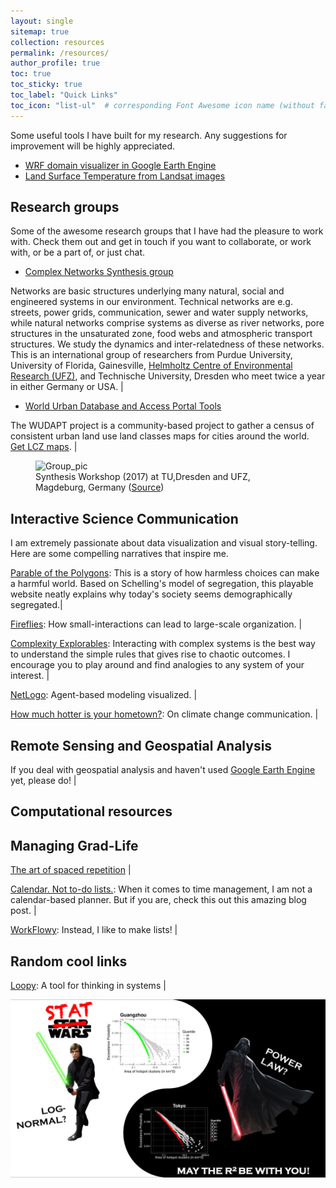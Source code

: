 ```yaml
---
layout: single
sitemap: true
collection: resources
permalink: /resources/
author_profile: true
toc: true
toc_sticky: true
toc_label: "Quick Links"
toc_icon: "list-ul"  # corresponding Font Awesome icon name (without fa prefix)
---
```


Some useful tools I have built for my research. Any suggestions for improvement will be highly appreciated.

* [WRF domain visualizer in Google Earth Engine](https://code.earthengine.google.com/b49019fd1f97e7313b143992a717726c)
* [Land Surface Temperature from Landsat images](https://code.earthengine.google.com/36460b55b5c8688d50e27cbb073a0ef9)

## Research groups

Some of the awesome research groups that I have had the pleasure to work with. Check them out and get in touch if you want to collaborate, or work with, or be a part of, or just chat.

* [Complex Networks Synthesis group](https://www.ufz.de/cawr/index.php?en=43129)

<!-- Extre link: [Complex Networks Synthesis Workshops](https://www.ufz.de/cawr/index.php?en=42471) -->

Networks are basic structures underlying many natural, social and engineered systems in our environment. Technical networks are e.g. streets, power grids, communication, sewer and water supply networks, while natural networks comprise systems as diverse as river networks, pore structures in the unsaturated zone, food webs and atmospheric transport structures. We study the dynamics and inter-relatedness of these networks. This is an international group of researchers from Purdue University, University of Florida, Gainesville, [Helmholtz Centre of Environmental Research (UFZ)](https://www.ufz.de/cawr/), and Technische University, Dresden who meet twice a year in either Germany or USA. |

* [World Urban Database and Access Portal Tools](http://www.wudapt.org/)

The WUDAPT project is a community-based project to gather a census of consistent urban land use land classes maps for cities around the world. [Get LCZ maps](https://wudapt.cs.purdue.edu/wudaptTools/default/getlcz). |

<figure>
  <img src="/assets/images/TUD_pic.png"  alt="Group_pic">
  <figcaption>Synthesis Workshop (2017) at TU,Dresden and UFZ, Magdeburg, Germany (<a href="https://www.ufz.de/cawr/index.php?en=41799">Source</a>)</figcaption>
</figure>

## Interactive Science Communication

I am extremely passionate about data visualization and visual story-telling. Here are some compelling narratives that inspire me.

[Parable of the Polygons](https://ncase.me/polygons/): This is a story of how harmless choices can make a harmful world. Based on Schelling's model of segregation, this playable website neatly explains why today's society seems demographically segregated.|

[Fireflies](https://ncase.me/fireflies/): How small-interactions can lead to large-scale organization. |

[Complexity Explorables](http://www.complexity-explorables.org/): Interacting with complex systems is the best way to understand the simple rules that gives rise to chaotic outcomes. I encourage you to play around and find analogies to any system of your interest. |

[NetLogo](https://ccl.northwestern.edu/netlogo/): Agent-based modeling visualized. |

[How much hotter is your hometown?](https://www.nytimes.com/interactive/2018/08/30/climate/how-much-hotter-is-your-hometown.html): On climate change communication. |

<!-- [Hottest year on record](https://www.bloomberg.com/graphics/hottest-year-on-record/) -->


## Remote Sensing and Geospatial Analysis

If you deal with geospatial analysis and haven't used [Google Earth Engine](https://earthengine.google.com/) yet, please do! |


## Computational resources



## Managing Grad-Life

[The art of spaced repetition](https://ncase.me/remember/)  |

[Calendar. Not to-do lists.](https://blog.usejournal.com/calendar-in-stead-of-to-do-lists-9ada86a512dd): When it comes to time management, I am not a calendar-based planner. But if you are, check this out this amazing blog post. |

[WorkFlowy](https://workflowy.com/): Instead, I like to make lists! |

## Random cool links

[Loopy](https://ncase.me/loopy/): A tool for thinking in systems |


![](/assets/images/Stat_Wars.png)

